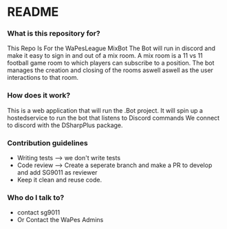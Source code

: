 # README #

### What is this repository for? ###

This Repo Is For the WaPesLeague MixBot
The Bot will run in discord and make it easy to sign in and out of a mix room.
A mix room is a 11 vs 11 football game room to which players can subscribe to a position.
The bot manages the creation and closing of the rooms aswell aswell as the user interactions to that room.

### How does it work? ###

This is a web application that will run the .Bot project.
It will spin up a hostedservice to run the bot that listens to Discord commands
We connect to discord with the DSharpPlus package.



### Contribution guidelines ###

* Writing tests --> we don't write tests
* Code review --> Create a seperate branch and make a PR to develop and add SG9011 as reviewer
* Keep it clean and reuse code.

### Who do I talk to? ###

* contact sg9011
* Or Contact the WaPes Admins